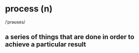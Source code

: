 # process (n)

/ˈprəʊses/

## a series of things that are done in order to achieve a particular result